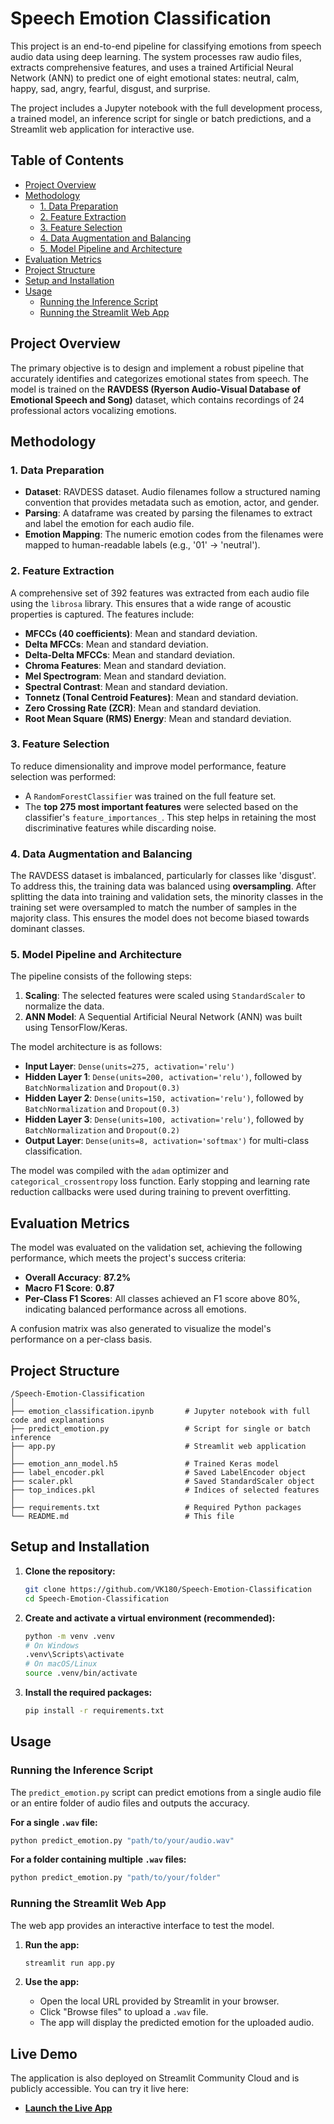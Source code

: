 # Speech Emotion Classification

This project is an end-to-end pipeline for classifying emotions from speech audio data using deep learning. The system processes raw audio files, extracts comprehensive features, and uses a trained Artificial Neural Network (ANN) to predict one of eight emotional states: neutral, calm, happy, sad, angry, fearful, disgust, and surprise.

The project includes a Jupyter notebook with the full development process, a trained model, an inference script for single or batch predictions, and a Streamlit web application for interactive use.

## Table of Contents
- [Project Overview](#project-overview)
- [Methodology](#methodology)
  - [1. Data Preparation](#1-data-preparation)
  - [2. Feature Extraction](#2-feature-extraction)
  - [3. Feature Selection](#3-feature-selection)
  - [4. Data Augmentation and Balancing](#4-data-augmentation-and-balancing)
  - [5. Model Pipeline and Architecture](#5-model-pipeline-and-architecture)
- [Evaluation Metrics](#evaluation-metrics)
- [Project Structure](#project-structure)
- [Setup and Installation](#setup-and-installation)
- [Usage](#usage)
  - [Running the Inference Script](#running-the-inference-script)
  - [Running the Streamlit Web App](#running-the-streamlit-web-app)

## Project Overview
The primary objective is to design and implement a robust pipeline that accurately identifies and categorizes emotional states from speech. The model is trained on the **RAVDESS (Ryerson Audio-Visual Database of Emotional Speech and Song)** dataset, which contains recordings of 24 professional actors vocalizing emotions.

## Methodology

### 1. Data Preparation
- **Dataset**: RAVDESS dataset. Audio filenames follow a structured naming convention that provides metadata such as emotion, actor, and gender.
- **Parsing**: A dataframe was created by parsing the filenames to extract and label the emotion for each audio file.
- **Emotion Mapping**: The numeric emotion codes from the filenames were mapped to human-readable labels (e.g., '01' -> 'neutral').

### 2. Feature Extraction
A comprehensive set of 392 features was extracted from each audio file using the `librosa` library. This ensures that a wide range of acoustic properties is captured. The features include:
- **MFCCs (40 coefficients)**: Mean and standard deviation.
- **Delta MFCCs**: Mean and standard deviation.
- **Delta-Delta MFCCs**: Mean and standard deviation.
- **Chroma Features**: Mean and standard deviation.
- **Mel Spectrogram**: Mean and standard deviation.
- **Spectral Contrast**: Mean and standard deviation.
- **Tonnetz (Tonal Centroid Features)**: Mean and standard deviation.
- **Zero Crossing Rate (ZCR)**: Mean and standard deviation.
- **Root Mean Square (RMS) Energy**: Mean and standard deviation.

### 3. Feature Selection
To reduce dimensionality and improve model performance, feature selection was performed:
- A `RandomForestClassifier` was trained on the full feature set.
- The **top 275 most important features** were selected based on the classifier's `feature_importances_`. This step helps in retaining the most discriminative features while discarding noise.

### 4. Data Augmentation and Balancing
The RAVDESS dataset is imbalanced, particularly for classes like 'disgust'. To address this, the training data was balanced using **oversampling**. After splitting the data into training and validation sets, the minority classes in the training set were oversampled to match the number of samples in the majority class. This ensures the model does not become biased towards dominant classes.

### 5. Model Pipeline and Architecture
The pipeline consists of the following steps:
1.  **Scaling**: The selected features were scaled using `StandardScaler` to normalize the data.
2.  **ANN Model**: A Sequential Artificial Neural Network (ANN) was built using TensorFlow/Keras.

The model architecture is as follows:
- **Input Layer**: `Dense(units=275, activation='relu')`
- **Hidden Layer 1**: `Dense(units=200, activation='relu')`, followed by `BatchNormalization` and `Dropout(0.3)`
- **Hidden Layer 2**: `Dense(units=150, activation='relu')`, followed by `BatchNormalization` and `Dropout(0.3)`
- **Hidden Layer 3**: `Dense(units=100, activation='relu')`, followed by `BatchNormalization` and `Dropout(0.2)`
- **Output Layer**: `Dense(units=8, activation='softmax')` for multi-class classification.

The model was compiled with the `adam` optimizer and `categorical_crossentropy` loss function. Early stopping and learning rate reduction callbacks were used during training to prevent overfitting.

## Evaluation Metrics
The model was evaluated on the validation set, achieving the following performance, which meets the project's success criteria:
- **Overall Accuracy**: **87.2%**
- **Macro F1 Score**: **0.87**
- **Per-Class F1 Scores**: All classes achieved an F1 score above 80%, indicating balanced performance across all emotions.

A confusion matrix was also generated to visualize the model's performance on a per-class basis.

## Project Structure
```
/Speech-Emotion-Classification
│
├── emotion_classification.ipynb       # Jupyter notebook with full code and explanations
├── predict_emotion.py                 # Script for single or batch inference
├── app.py                             # Streamlit web application
│
├── emotion_ann_model.h5               # Trained Keras model
├── label_encoder.pkl                  # Saved LabelEncoder object
├── scaler.pkl                         # Saved StandardScaler object
├── top_indices.pkl                    # Indices of selected features
│
├── requirements.txt                   # Required Python packages
└── README.md                          # This file
```

## Setup and Installation

1.  **Clone the repository:**
    ```bash
    git clone https://github.com/VK180/Speech-Emotion-Classification
    cd Speech-Emotion-Classification
    ```

2.  **Create and activate a virtual environment (recommended):**
    ```bash
    python -m venv .venv
    # On Windows
    .venv\Scripts\activate
    # On macOS/Linux
    source .venv/bin/activate
    ```

3.  **Install the required packages:**
    ```bash
    pip install -r requirements.txt
    ```

## Usage

### Running the Inference Script
The `predict_emotion.py` script can predict emotions from a single audio file or an entire folder of audio files and outputs the accuracy.

**For a single `.wav` file:**
```bash
python predict_emotion.py "path/to/your/audio.wav"
```

**For a folder containing multiple `.wav` files:**
```bash
python predict_emotion.py "path/to/your/folder"
```



### Running the Streamlit Web App
The web app provides an interactive interface to test the model.

1.  **Run the app:**
    ```bash
    streamlit run app.py
    ```

2.  **Use the app:**
    - Open the local URL provided by Streamlit in your browser.
    - Click "Browse files" to upload a `.wav` file.
    - The app will display the predicted emotion for the uploaded audio.


## Live Demo
The application is also deployed on Streamlit Community Cloud and is publicly accessible. You can try it live here:
- **[Launch the Live App](https://speech-emotion-classification-xeytnc98ehdbmlxt4vaqor.streamlit.app/)**

